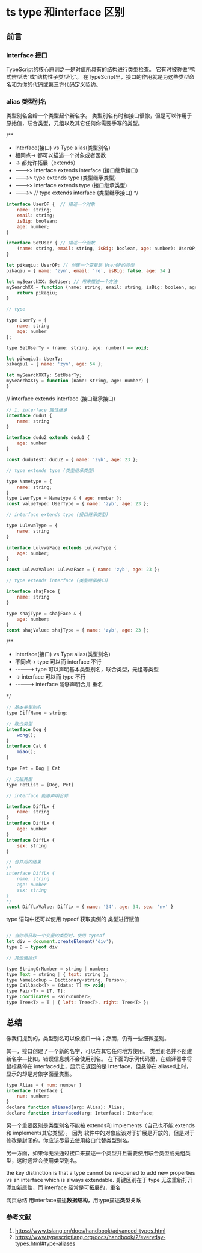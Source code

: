 # ts type 和interface 区别

## 前言

### Interface 接口

TypeScript的核心原则之一是对值所具有的结构进行类型检查。 它有时被称做“鸭式辨型法”或“结构性子类型化”。 在TypeScript里，接口的作用就是为这些类型命名和为你的代码或第三方代码定义契约。

### alias 类型别名

类型别名会给一个类型起个新名字。 类型别名有时和接口很像，但是可以作用于原始值，联合类型，元组以及其它任何你需要手写的类型。

/**

* Interface(接口) vs Type alias(类型别名)
* 相同点-> 都可以描述一个对象或者函数
* -> 都允许拓展（extends）
* --->> interface extends interface (接口继承接口)
* --->> type extends type (类型继承类型)
* --->> interface extends type (接口继承类型)
* --->> // type extends interface (类型继承接口)
 */

```js
interface UserOP {  // 描述一个对象
    name: string;
    email: string;
    isBig: boolean;
    age: number;
}

interface SetUser { // 描述一个函数
    (name: string, email: string, isBig: boolean, age: number): UserOP;
}

let pikaqiu: UserOP; // 创建一个变量是 UserOP的类型
pikaqiu = { name: 'zyn', email: 're', isBig: false, age: 34 }

let mySearchXX: SetUser; // 用来描述一个方法
mySearchXX = function (name: string, email: string, isBig: boolean, age: number): UserOP {
    return pikaqiu;
}

// type

type UserTy = {
    name: string
    age: number
};

type SetUserTy = (name: string, age: number) => void;

let pikaqiu1: UserTy;
pikaqiu1 = { name: 'zyn', age: 54 };

let mySearchXXTy: SetUserTy;
mySearchXXTy = function (name: string, age: number) {
}
```

// interface extends interface (接口继承接口)

```js
// 1. interface 属性继承
interface dudu1 {
    name: string
}

interface dudu2 extends dudu1 {
    age: number
}

const duduTest: dudu2 = { name: 'zyb', age: 23 };

// type extends type (类型继承类型)

type Nametype = {
    name: string;
}
type UserType = Nametype & { age: number };
const valueType: UserType = { name: 'zyb', age: 23 };

// interface extends type (接口继承类型)

type LulvwaType = {
    name: string
}

interface LulvwaFace extends LulvwaType {
    age: number;
}

const LulvwaValue: LulvwaFace = { name: 'zyb', age: 23 };

// type extends interface (类型继承接口)

interface shajFace {
    name: string
}

type shajType = shajFace & {
    age: number;
}
const shajValue: shajType = { name: 'zyb', age: 23 };
```

/**

* Interface(接口) vs Type alias(类型别名)
* 不同点-> type 可以而 interface 不行
* -----> type 可以声明基本类型别名，联合类型，元组等类型
* -> interface 可以而 type 不行
* -----> interface 能够声明合并 重名

 */

```js
// 基本类型别名
type DiffName = string;

// 联合类型
interface Dog {
    wong();
}
interface Cat {
    miao();
}

type Pet = Dog | Cat

// 元祖类型
type PetList = [Dog, Pet]

// interface 能够声明合并

interface DiffLx {
    name: string
}
interface DiffLx {
    age: number
}
interface DiffLx {
    sex: string
}

// 合并后的结果
/*
interface DiffLx {
    name: string
    age: number
    sex: string
}
*/
const DiffLxValue: DiffLx = { name: '34', age: 34, sex: 'nv' }
```

type 语句中还可以使用 typeof 获取实例的 类型进行赋值

```js

// 当你想获取一个变量的类型时，使用 typeof
let div = document.createElement('div');
type B = typeof div

// 其他骚操作

type StringOrNumber = string | number;  
type Text = string | { text: string };  
type NameLookup = Dictionary<string, Person>;  
type Callback<T> = (data: T) => void;  
type Pair<T> = [T, T];  
type Coordinates = Pair<number>;  
type Tree<T> = T | { left: Tree<T>, right: Tree<T> };
```

## 总结

像我们提到的，类型别名可以像接口一样；然而，仍有一些细微差别。

其一，接口创建了一个新的名字，可以在其它任何地方使用。 类型别名并不创建新名字—比如，错误信息就不会使用别名。 在下面的示例代码里，在编译器中将鼠标悬停在 interfaced上，显示它返回的是 Interface，但悬停在 aliased上时，显示的却是对象字面量类型。

```js
type Alias = { num: number }
interface Interface {
    num: number;
}
declare function aliased(arg: Alias): Alias;
declare function interfaced(arg: Interface): Interface;
```

另一个重要区别是类型别名不能被 extends和 implements（自己也不能 extends和 implements其它类型）。 因为 软件中的对象应该对于扩展是开放的，但是对于修改是封闭的，你应该尽量去使用接口代替类型别名。

另一方面，如果你无法通过接口来描述一个类型并且需要使用联合类型或元组类型，这时通常会使用类型别名。

the key distinction is that a type cannot be re-opened to add new properties vs an interface which is always extendable.
关键区别在于 type 无法重新打开添加新属性，而 interface 经常是可拓展的，重名

网页总结
用interface描述**数据结构**，用type描述**类型关系**

### 参考文献

1. <https://www.tslang.cn/docs/handbook/advanced-types.html>
2. <https://www.typescriptlang.org/docs/handbook/2/everyday-types.html#type-aliases>

